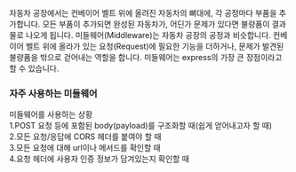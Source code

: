 자동차 공장에서는 컨베이어 벨트 위에 올려진 자동차의 뼈대에, 각 공정마다 부품을 추가합니다. 모든 부품이 추가되면 완성된 자동차가, 어딘가 문제가 있다면 불량품이 결과물로 나오게 됩니다. 미들웨어(Middleware)는 자동차 공장의 공정과 비슷합니다. 컨베이어 벨트 위에 올라가 있는 요청(Request)에 필요한 기능을 더하거나, 문제가 발견된 불량품을 밖으로 걷어내는 역할을 합니다. 미들웨어는 express의 가장 큰 장점이라고 할 수 있습니다.

### 자주 사용하는 미들웨어

미들웨어를 사용하는 상황<br>
1.POST 요청 등에 포함된 body(payload)를 구조화할 때(쉽게 얻어내고자 할 때)<br>
2.모든 요청/응답에 CORS 헤더를 붙여야 할 때<br>
3.모든 요청에 대해 url이나 메서드를 확인할 때<br>
4.요청 헤더에 사용자 인증 정보가 담겨있는지 확인할 때
